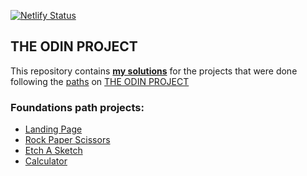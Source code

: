 [![Netlify Status](https://api.netlify.com/api/v1/badges/0b98b343-0401-4e08-b13d-29a788f4348c/deploy-status)](https://app.netlify.com/sites/odin-project-assessments/deploys)

## THE ODIN PROJECT

This repository contains [**my solutions**](https://maximbaraliuc.github.io/odin-project-assessments/) for the projects that were done following the [paths](https://www.theodinproject.com/paths) on [THE ODIN PROJECT](https://www.theodinproject.com)

### Foundations path projects:

- [Landing Page](https://maximbaraliuc.github.io/odin-project-assessments/odin-landing-page/index.html)
- [Rock Paper Scissors](https://maximbaraliuc.github.io/odin-project-assessments/js-rock-paper-scissors/index.html)
- [Etch A Sketch](https://maximbaraliuc.github.io/odin-project-assessments/js-etch-a-sketch/index.html)
- [Calculator](https://maximbaraliuc.github.io/odin-project-assessments/js-calculator/index.html)
